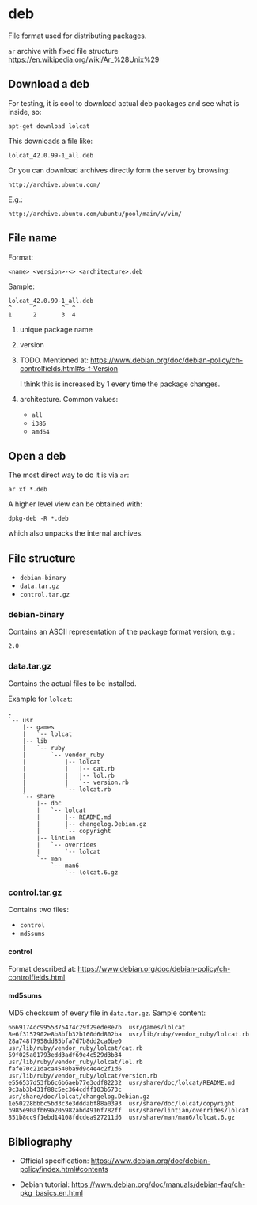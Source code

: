 # deb

File format used for distributing packages.

`ar` archive with fixed file structure <https://en.wikipedia.org/wiki/Ar_%28Unix%29>

## Download a deb

For testing, it is cool to download actual deb packages and see what is inside, so:

    apt-get download lolcat

This downloads a file like:

    lolcat_42.0.99-1_all.deb

Or you can download archives directly form the server by browsing:

    http://archive.ubuntu.com/

E.g.:

    http://archive.ubuntu.com/ubuntu/pool/main/v/vim/

## File name

Format:

    <name>_<version>-<>_<architecture>.deb

Sample:

    lolcat_42.0.99-1_all.deb
    ^      ^       ^  ^
    1      2       3  4

1.  unique package name

2.  version

3.  TODO. Mentioned at: <https://www.debian.org/doc/debian-policy/ch-controlfields.html#s-f-Version>

    I think this is increased by 1 every time the package changes.

4.  architecture. Common values:

    - `all`
    - `i386`
    - `amd64`

## Open a deb

The most direct way to do it is via `ar`:

    ar xf *.deb

A higher level view can be obtained with:

    dpkg-deb -R *.deb

which also unpacks the internal archives.

## File structure

- `debian-binary`
- `data.tar.gz`
- `control.tar.gz`

### debian-binary

Contains an ASCII representation of the package format version, e.g.:

    2.0

### data.tar.gz

Contains the actual files to be installed.

Example for `lolcat`:

    .
    `-- usr
        |-- games
        |   `-- lolcat
        |-- lib
        |   `-- ruby
        |       `-- vendor_ruby
        |           |-- lolcat
        |           |   |-- cat.rb
        |           |   |-- lol.rb
        |           |   `-- version.rb
        |           `-- lolcat.rb
        `-- share
            |-- doc
            |   `-- lolcat
            |       |-- README.md
            |       |-- changelog.Debian.gz
            |       `-- copyright
            |-- lintian
            |   `-- overrides
            |       `-- lolcat
            `-- man
                `-- man6
                    `-- lolcat.6.gz

### control.tar.gz

Contains two files:

- `control`
- `md5sums`

#### control

Format described at: <https://www.debian.org/doc/debian-policy/ch-controlfields.html>

#### md5sums

MD5 checksum of every file in `data.tar.gz`. Sample content:

    6669174cc9955375474c29f29ede8e7b  usr/games/lolcat
    8e6f3157902e8b8bfb32b160d6d802ba  usr/lib/ruby/vendor_ruby/lolcat.rb
    28a748f7958dd85bfa7d7b8dd2ca0be0  usr/lib/ruby/vendor_ruby/lolcat/cat.rb
    59f025a01793edd3adf69e4c529d3b34  usr/lib/ruby/vendor_ruby/lolcat/lol.rb
    fafe70c21daca4540ba9d9c4e4c2f1d6  usr/lib/ruby/vendor_ruby/lolcat/version.rb
    e556537d53fb6c6b6aeb77e3cdf82232  usr/share/doc/lolcat/README.md
    9c3ab3b431f88c5ec364cdff103b573c  usr/share/doc/lolcat/changelog.Debian.gz
    1e50228bbbc5bd3c3e3dddabf88a0393  usr/share/doc/lolcat/copyright
    b985e90afb69a205982abd4916f782ff  usr/share/lintian/overrides/lolcat
    851b8cc9f1ebd14108fdcdea927211d6  usr/share/man/man6/lolcat.6.gz

## Bibliography

- Official specification: <https://www.debian.org/doc/debian-policy/index.html#contents>

- Debian tutorial: <https://www.debian.org/doc/manuals/debian-faq/ch-pkg_basics.en.html>
